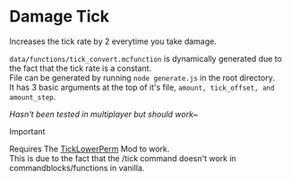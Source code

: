 
# Damage Tick

Increases the tick rate by 2 everytime you take damage.  

`data/functions/tick_convert.mcfunction` is dynamically generated due to the fact that the tick rate is a constant.  
File can be generated by running `node generate.js` in the root directory.  
It has 3 basic arguments at the top of it's file, `amount, tick_offset, and amount_step`.    

*Hasn't been tested in multiplayer but should work~*

> [!IMPORTANT]  
> Requires The [TickLowerPerm](https://modrinth.com/mod/ticklowerperm) Mod to work.  
> This is due to the fact that the /tick command doesn't work in commandblocks/functions in vanilla.  